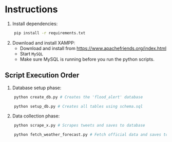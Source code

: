 # Instructions

1. Install dependencies:
```bash
    pip install -r requirements.txt 
```

2. Download and install XAMPP:
   - Download and install from https://www.apachefriends.org/index.html
   - Start ```MySQL```
   - Make sure MySQL is running before you run the python scripts.

## Script Execution Order
1. Database setup phase: 
```bash
    python create_db.py # Creates the 'flood_alert' database
```
```bash
    python setup_db.py # Creates all tables using schema.sql
```

2. Data collection phase:
```bash
    python scrape_x.py # Scrapes tweets and saves to database
```
```bash
    python fetch_weather_forecast.py # Fetch official data and saves to database
```